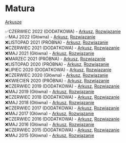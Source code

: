 # Matura
[Arkusze](https://arkusze.pl/informatyka-matura-poziom-rozszerzony/)

✅CZERWIEC 2022 (DODATKOWA) - [Arkusz](https://arkusze.pl/matura-informatyka-2022-czerwiec-poziom-rozszerzony/), [Rozwiązanie](/2022-CKE-CZERWIEC) <br />
✅MAJ 2022 (Główna) - [Arkusz](https://arkusze.pl/matura-informatyka-2022-maj-poziom-rozszerzony/), [Rozwiązanie](/2022-CKE-MAJ) <br />
❌LISTOPAD 2021 (PRÓBNA) - [Arkusz](https://arkusze.pl/matura-probna-operon-informatyka-2021-poziom-rozszerzony/), [Rozwiązanie](/2021-OPERON-LISTOPAD) <br />
❌CZERWIEC 2021 (DODATKOWA) - [Arkusz](https://arkusze.pl/matura-informatyka-2021-czerwiec-poziom-rozszerzony/), [Rozwiązanie](/2021-CKE-CZERWIEC) <br />
❌MAJ 2021 (Główna) - [Arkusz](https://arkusze.pl/matura-informatyka-2021-maj-poziom-rozszerzony/), [Rozwiązanie](/2021-CKE-MAJ) <br />
❌MARZEC 2021 (PRÓBNA) - [Arkusz](https://arkusze.pl/matura-probna-informatyka-2021-marzec-poziom-rozszerzony/), [Rozwiązanie](/2021-CKE-MARZEC) <br />
❌LISTOPAD 2020 (PRÓBNA) - [Arkusz](https://arkusze.pl/matura-probna-operon-informatyka-2020-poziom-rozszerzony/), [Rozwiązanie](/2020-OPERON-LISTOPAD) <br />
❌LIPIEC 2020 (DODATKOWA) - [Arkusz](https://arkusze.pl/matura-informatyka-2020-lipiec-poziom-rozszerzony/), [Rozwiązanie](/2020-CKE-LIPIEC) <br />
❌CZERWIEC 2020 (Główna) - [Arkusz](https://arkusze.pl/matura-informatyka-2020-czerwiec-poziom-rozszerzony/), [Rozwiązanie](/2020-CKE-CZERWIEC) <br />
❌KWIECIEŃ 2020 (PRÓBNA) - [Arkusz](https://arkusze.pl/matura-probna-informatyka-2020-kwiecien-poziom-rozszerzony/), [Rozwiązanie](/2020-CKE-KWIECIEŃ) <br />
❌CZERWIEC 2019 (DODATKOWA) - [Arkusz](https://arkusze.pl/matura-informatyka-2019-czerwiec-poziom-rozszerzony/), [Rozwiązanie](/2019-CKE-CZERWIEC) <br />
❌MAJ 2019 (Główna) - [Arkusz](https://arkusze.pl/matura-informatyka-2019-maj-poziom-rozszerzony/), [Rozwiązanie](/2019-CKE-MAJ) <br />
❌CZERWIEC 2018 (DODATKOWA) - [Arkusz](https://arkusze.pl/matura-informatyka-2018-czerwiec-poziom-rozszerzony/), [Rozwiązanie](/2018-CKE-CZERWIEC) <br />
❌MAJ 2018 (Główna) - [Arkusz](https://arkusze.pl/matura-informatyka-2018-maj-poziom-rozszerzony/), [Rozwiązanie](/2018-CKE-MAJ) <br />
❌CZERWIEC 2017 (DODATKOWA) - [Arkusz](https://arkusze.pl/matura-informatyka-2017-czerwiec-poziom-rozszerzony/), [Rozwiązanie](/2017-CKE-CZERWIEC) <br />
❌MAJ 2017 (Główna) - [Arkusz](https://arkusze.pl/matura-informatyka-2017-maj-poziom-rozszerzony/), [Rozwiązanie](/2017-CKE-MAJ) <br />
❌CZERWIEC 2016 (DODATKOWA) - [Arkusz](https://arkusze.pl/matura-informatyka-2016-czerwiec-poziom-rozszerzony/), [Rozwiązanie](/2016-CKE-CZERWIEC) <br />
❌MAJ 2016 (Główna) - [Arkusz](https://arkusze.pl/matura-informatyka-2016-maj-poziom-rozszerzony/), [Rozwiązanie](/2016-CKE-MAJ) <br />
❌CZERWIEC 2015 (DODATKOWA) - [Arkusz](https://arkusze.pl/matura-informatyka-2015-czerwiec-poziom-rozszerzony/), [Rozwiązanie](/2015-CKE-CZERWIEC) <br />
❌MAJ 2015 (Główna) - [Arkusz](https://arkusze.pl/matura-informatyka-2015-maj-poziom-rozszerzony/), [Rozwiązanie](/2015-CKE-MAJ) <br />
